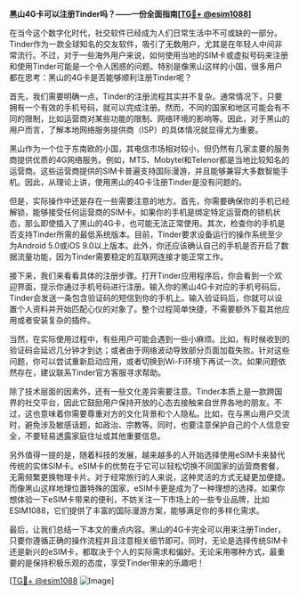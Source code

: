 **黑山4G卡可以注册Tinder吗？——一份全面指南[[TG💪+ @esim1088](https://t.me/s/esim1088)]**

在当今这个数字化时代，社交软件已经成为人们日常生活中不可或缺的一部分。Tinder作为一款全球知名的交友软件，吸引了无数用户，尤其是在年轻人中间非常流行。不过，对于一些海外用户来说，如何使用当地的SIM卡或虚拟号码来注册和使用Tinder可能是一个令人困惑的问题。特别是像黑山这样的小国，很多用户都在思考：黑山的4G卡是否能够顺利注册Tinder呢？

首先，我们需要明确一点，Tinder的注册流程其实并不复杂。通常情况下，只要拥有一个有效的手机号码，就可以完成注册。然而，不同的国家和地区可能会有不同的限制，比如运营商对某些功能的限制、网络环境的影响等。因此，对于黑山的用户而言，了解本地网络服务提供商（ISP）的具体情况就显得尤为重要。

黑山作为一个位于东南欧的小国，其电信市场相对较小，但仍然有几家主要的服务商提供优质的4G网络服务。例如，MTS、Mobytel和Telenor都是当地比较知名的运营商。这些运营商提供的SIM卡普遍支持国际漫游，并且能够兼容大多数智能手机。因此，从理论上讲，使用黑山的4G卡注册Tinder是没有问题的。

但是，实际操作中还是存在一些需要注意的地方。首先，你需要确保你的手机已经解锁，能够接受任何运营商的SIM卡。如果你的手机是绑定特定运营商的锁机状态，那么即使插入了黑山的4G卡，也可能无法正常使用。其次，检查你的手机是否支持Tinder所需的最低系统版本。目前，Tinder要求设备运行的操作系统至少为Android 5.0或iOS 9.0以上版本。此外，你还应该确认自己的手机是否开启了数据流量功能，因为Tinder需要稳定的互联网连接才能正常工作。

接下来，我们来看看具体的注册步骤。打开Tinder应用程序后，你会看到一个欢迎界面，提示你通过手机号码进行注册。输入你的黑山4G卡对应的手机号码后，Tinder会发送一条包含验证码的短信到你的手机上。输入验证码后，你就可以设置个人资料并开始匹配心仪的对象了。整个过程简单快捷，不需要额外下载其他应用或者安装复杂的插件。

当然，在实际使用过程中，有些用户可能会遇到一些小麻烦。比如，有时候收到的验证码会延迟几分钟才到达；或者由于网络波动导致部分页面加载失败。针对这些问题，你可以尝试重新启动应用，或者切换到Wi-Fi环境下再试一次。如果问题依然存在，建议联系Tinder官方客服寻求帮助。

除了技术层面的因素外，还有一些文化差异需要注意。Tinder本质上是一款跨国界的社交平台，因此它鼓励用户保持开放的心态去接触来自世界各地的朋友。不过，这也意味着你需要尊重对方的文化背景和个人隐私。比如，在与黑山用户交流时，避免涉及敏感话题，如政治、宗教等。同时，也要注意保护自己的个人信息安全，不要轻易透露家庭住址或其他重要信息。

另外值得一提的是，随着科技的发展，越来越多的人开始选择使用eSIM卡来替代传统的实体SIM卡。eSIM卡的优势在于它可以轻松切换不同国家的运营商套餐，无需频繁更换物理卡片。对于经常旅行的人来说，这种灵活的方式无疑更加便捷。而像黑山这样地理位置特殊的国家，eSIM卡更是成为了一种理想的选择。如果你想体验一下eSIM卡带来的便利，不妨关注一下市场上的一些专业品牌，比如ESIM1088，它们提供了丰富的国际漫游方案，能够满足你的多样化需求。

最后，让我们总结一下本文的重点内容。黑山的4G卡完全可以用来注册Tinder，只要你遵循正确的操作流程并且注意相关细节即可。同时，无论是选择传统SIM卡还是新兴的eSIM卡，都取决于个人的实际需求和偏好。无论采用哪种方式，最重要的是保持积极乐观的态度，享受Tinder带来的乐趣吧！

[[TG💪+ @esim1088](https://t.me/s/esim1088) ![Image](https://i.postimg.cc/4NQfJmqS/Snipaste-2025-05-13-00-14-12.png)]